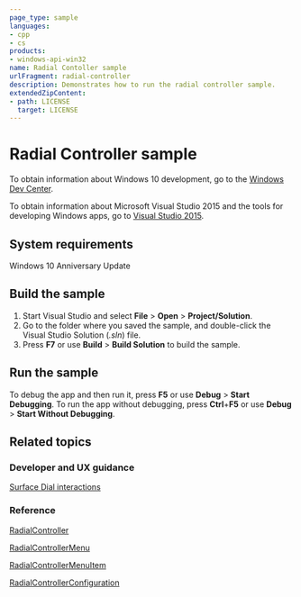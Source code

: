 ```yaml
---
page_type: sample
languages:
- cpp
- cs
products:
- windows-api-win32
name: Radial Contoller sample
urlFragment: radial-controller
description: Demonstrates how to run the radial controller sample.
extendedZipContent:
- path: LICENSE
  target: LICENSE
---
```


# Radial Controller sample

To obtain information about Windows 10 development, go to the [Windows Dev Center](http://go.microsoft.com/fwlink/?LinkID=532421).

To obtain information about Microsoft Visual Studio 2015 and the tools for developing Windows apps, go to [Visual Studio 2015](http://go.microsoft.com/fwlink/?LinkID=532422).

## System requirements

Windows 10 Anniversary Update

## Build the sample

1. Start Visual Studio and select **File** > **Open** > **Project/Solution**.
1. Go to the folder where you saved the sample, and double-click the Visual Studio Solution (*.sln*) file.
1. Press **F7** or use **Build** > **Build Solution** to build the sample.

## Run the sample

To debug the app and then run it, press **F5** or use **Debug** > **Start Debugging**. To run the app without debugging, press **Ctrl**+**F5** or use **Debug** > **Start Without Debugging**.

## Related topics

### Developer and UX guidance

[Surface Dial interactions](https://msdn.microsoft.com/en-us/windows/uwp/input-and-devices/windows-wheel-interactions)

### Reference

[RadialController](https://msdn.microsoft.com/library/windows/apps/windows.ui.input.radialcontroller.aspx)

[RadialControllerMenu](https://msdn.microsoft.com/library/windows/apps/windows.ui.input.radialcontrollermenu.aspx)

[RadialControllerMenuItem](https://msdn.microsoft.com/library/windows/apps/windows.ui.input.radialcontrollermenuitem.aspx)

[RadialControllerConfiguration](https://msdn.microsoft.com/library/windows/apps/windows.ui.input.radialcontrollerconfiguration.aspx)
